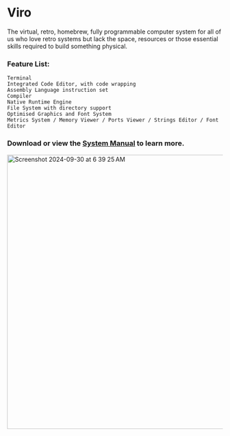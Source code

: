# Viro

The virtual, retro, homebrew, fully programmable computer system for all of us who love retro systems but lack the space, resources or those essential skills required to build something physical.

### Feature List:

	Terminal
	Integrated Code Editor, with code wrapping
	Assembly Language instruction set
	Compiler
	Native Runtime Engine
	File System with directory support
	Optimised Graphics and Font System
	Metrics System / Memory Viewer / Ports Viewer / Strings Editor / Font Editor
	

### Download or view the [System Manual](https://github.com/Virtually-Retro/Viro/blob/main/Viro%20System%20Manual.pdf) to learn more. 


<img width="640" alt="Screenshot 2024-09-30 at 6 39 25 AM" src="https://github.com/user-attachments/assets/9fb9a4bd-d500-4068-aa25-45a84adb482b">
